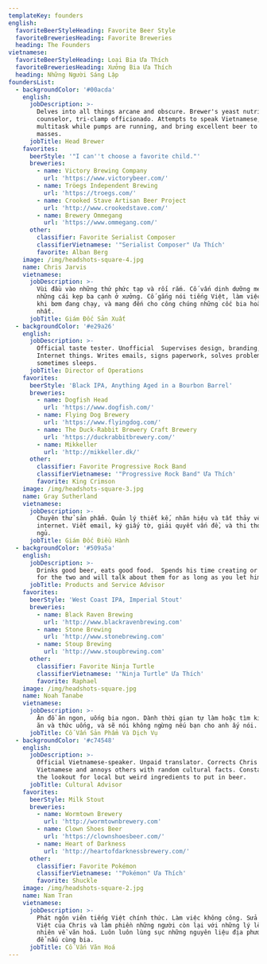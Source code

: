 ```yaml
---
templateKey: founders
english:
  favoriteBeerStyleHeading: Favorite Beer Style
  favoriteBreweriesHeading: Favorite Breweries
  heading: The Founders
vietnamese:
  favoriteBeerStyleHeading: Loại Bia Ưa Thích
  favoriteBreweriesHeading: Xưởng Bia Ưa Thích
  heading: Những Người Sáng Lập
foundersList:
  - backgroundColor: '#00acda'
    english:
      jobDescription: >-
        Delves into all things arcane and obscure. Brewer's yeast nutrition
        counselor, tri-clamp officionado. Attempts to speak Vietnamese,
        multitask while pumps are running, and bring excellent beer to the
        masses.
      jobTitle: Head Brewer
    favorites:
      beerStyle: '"I can''t choose a favorite child."'
      breweries:
        - name: Victory Brewing Company
          url: 'https://www.victorybeer.com/'
        - name: Tröegs Independent Brewing
          url: 'https://troegs.com/'
        - name: Crooked Stave Artisan Beer Project
          url: 'http://www.crookedstave.com/'
        - name: Brewery Ommegang
          url: 'https://www.ommegang.com/'
      other:
        classifier: Favorite Serialist Composer
        classifierVietnamese: '"Serialist Composer" Ưa Thích'
        favorite: Alban Berg
    image: /img/headshots-square-4.jpg
    name: Chris Jarvis
    vietnamese:
      jobDescription: >-
        Vùi đầu vào những thứ phức tạp và rối rắm. Cố vấn dinh dưỡng men bia, và
        những cái kẹp ba cạnh ở xưởng. Cố gắng nói tiếng Việt, làm việc đa nhiệm
        khi bơm đang chạy, và mang đến cho công chúng những cốc bia hoàn hảo
        nhất.
      jobTitle: Giám Đốc Sản Xuất
  - backgroundColor: '#e29a26'
    english:
      jobDescription: >-
        Official taste tester. Unofficial  Supervises design, branding, and
        Internet things. Writes emails, signs paperwork, solves problems, and
        sometimes sleeps.
      jobTitle: Director of Operations
    favorites:
      beerStyle: 'Black IPA, Anything Aged in a Bourbon Barrel'
      breweries:
        - name: Dogfish Head
          url: 'https://www.dogfish.com/'
        - name: Flying Dog Brewery
          url: 'https://www.flyingdog.com/'
        - name: The Duck-Rabbit Brewery Craft Brewery
          url: 'https://duckrabbitbrewery.com/'
        - name: Mikkeller
          url: 'http://mikkeller.dk/'
      other:
        classifier: Favorite Progressive Rock Band
        classifierVietnamese: '"Progressive Rock Band" Ưa Thích'
        favorite: King Crimson
    image: /img/headshots-square-3.jpg
    name: Gray Sutherland
    vietnamese:
      jobDescription: >-
        Chuyên thử sản phẩm. Quản lý thiết kế, nhãn hiệu và tất thảy về
        internet. Viết email, ký giấy tờ, giải quyết vấn đề, và thi thoảng được
        ngủ.
      jobTitle: Giám Đốc Điều Hành
  - backgroundColor: '#509a5a'
    english:
      jobDescription: >-
        Drinks good beer, eats good food.  Spends his time creating or searching
        for the two and will talk about them for as long as you let him.
      jobTitle: Products and Service Advisor
    favorites:
      beerStyle: 'West Coast IPA, Imperial Stout'
      breweries:
        - name: Black Raven Brewing
          url: 'http://www.blackravenbrewing.com'
        - name: Stone Brewing
          url: 'http://www.stonebrewing.com'
        - name: Stoup Brewing
          url: 'http://www.stoupbrewing.com'
      other:
        classifier: Favorite Ninja Turtle
        classifierVietnamese: '"Ninja Turtle" Ưa Thích'
        favorite: Raphael
    image: /img/headshots-square.jpg
    name: Noah Tanabe
    vietnamese:
      jobDescription: >-
        Ăn đồ ăn ngon, uống bia ngon. Dành thời gian tự làm hoặc tìm kiếm về đồ
        ăn và thức uống, và sẽ nói không ngừng nếu bạn cho anh ấy nói.
      jobTitle: Cố Vấn Sản Phẩm Và Dịch Vụ
  - backgroundColor: '#c74548'
    english:
      jobDescription: >-
        Official Vietnamese-speaker. Unpaid translator. Corrects Chris'
        Vietnamese and annoys others with random cultural facts. Constantly on
        the lookout for local but weird ingredients to put in beer.
      jobTitle: Cultural Advisor
    favorites:
      beerStyle: Milk Stout
      breweries:
        - name: Wormtown Brewery
          url: 'http://wormtownbrewery.com'
        - name: Clown Shoes Beer
          url: 'https://clownshoesbeer.com/'
        - name: Heart of Darkness
          url: 'http://heartofdarknessbrewery.com/'
      other:
        classifier: Favorite Pokémon
        classifierVietnamese: '"Pokémon" Ưa Thích'
        favorite: Shuckle
    image: /img/headshots-square-2.jpg
    name: Nam Tran
    vietnamese:
      jobDescription: >-
        Phát ngôn viên tiếng Việt chính thức. Làm việc không công. Sửa tiếng
        Việt của Chris và làm phiền những người còn lại với những lý lẽ ngẫu
        nhiên về văn hoá. Luôn luôn lùng sục những nguyên liệu địa phương mới lạ
        để nấu cùng bia.
      jobTitle: Cố Vấn Văn Hoá
---
```


